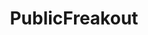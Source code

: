 ---
title: PublicFreakout
crosslinks:
- youtubot
- iamverybadass
- Drama
- videos
- The_Donald
- autourbanbot
- anti_gif_bot
- SubredditDrama
- tmsbmeta
- StreetFights
- u_imguralbumbot
- Roadcam
- ShitAmericansSay
- pussypassdenied
- JusticeServed
- amibeingdetained
- circlebroke2
- Anarchism
- AskReddit
- ShitRedditSays
---